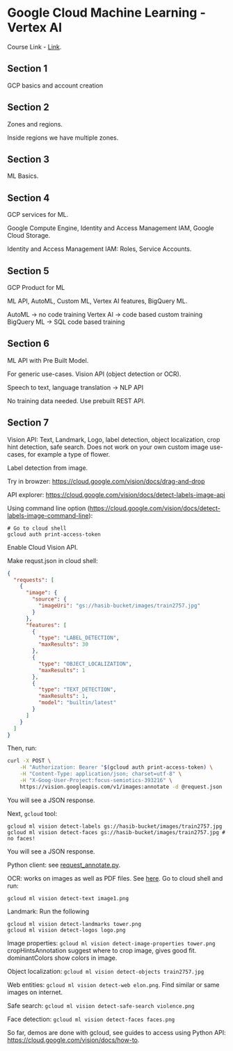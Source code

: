 # Google Cloud Machine Learning - Vertex AI

Course Link - [Link](https://www.udemy.com/course/machine-learning-with-google-cloud/).

## Section 1

GCP basics and account creation

## Section 2

Zones and regions.

Inside regions we have multiple zones.

## Section 3

ML Basics.

## Section 4

GCP services for ML.

Google Compute Engine, Identity and Access Management IAM, Google Cloud Storage.

Identity and Access Management IAM: Roles, Service Accounts.

## Section 5

GCP Product for ML

ML API, AutoML, Custom ML, Vertex AI features, BigQuery ML.

AutoML -> no code training
Vertex AI -> code based custom training
BigQuery ML -> SQL code based training

## Section 6

ML API with Pre Built Model.

For generic use-cases. Vision API (object detection or OCR).

Speech to text, language translation -> NLP API

No training data needed. Use prebuilt REST API. 

## Section 7

Vision API: Text, Landmark, Logo, label detection, object localization, crop hint detection, safe search. Does not work on your own custom image use-cases, for example a type of flower.

Label detection from image.

Try in browzer: https://cloud.google.com/vision/docs/drag-and-drop

API explorer: https://cloud.google.com/vision/docs/detect-labels-image-api

Using command line option (https://cloud.google.com/vision/docs/detect-labels-image-command-line):

```
# Go to cloud shell
gcloud auth print-access-token
```

Enable Cloud Vision API.

Make requst.json in cloud shell:

```json
{
  "requests": [
    {
      "image": {
        "source": {
          "imageUri": "gs://hasib-bucket/images/train2757.jpg"
        }
      },
      "features": [
        {
          "type": "LABEL_DETECTION",
          "maxResults": 30
        },
        {
          "type": "OBJECT_LOCALIZATION",
          "maxResults": 1
        },
        {
          "type": "TEXT_DETECTION",
          "maxResults": 1,
          "model": "builtin/latest"
        }
      ]
    }
  ]
}
```

Then, run:
```bash
curl -X POST \
    -H "Authorization: Bearer "$(gcloud auth print-access-token) \
    -H "Content-Type: application/json; charset=utf-8" \
    -H "X-Goog-User-Project:focus-semiotics-393216" \
    https://vision.googleapis.com/v1/images:annotate -d @request.json
```
You will see a JSON response.

Next, `gcloud` tool: 
```
gcloud ml vision detect-labels gs://hasib-bucket/images/train2757.jpg
gcloud ml vision detect-faces gs://hasib-bucket/images/train2757.jpg # no faces!
```

You will see a JSON response.

Python client: see [request_annotate.py](./gcp_vertex_ai_course/request_annotate.py).

OCR: works on images as well as PDF files. See [here](https://cloud.google.com/vision/docs/ocr). Go to cloud shell and run: 
```
gcloud ml vision detect-text image1.png
````

Landmark: Run the following
```
gcloud ml vision detect-landmarks tower.png
gcloud ml vision detect-logos logo.png
```

Image properties: `gcloud ml vision detect-image-properties tower.png` cropHintsAnnotation suggest where to crop image, gives good fit. dominantColors show colors in image.

Object localization: `gcloud ml vision detect-objects train2757.jpg`

Web entities: `gcloud ml vision detect-web elon.png`. Find similar or same images on internet.

Safe search: `gcloud ml vision detect-safe-search violence.png`

Face detection: `gcloud ml vision detect-faces faces.png`

So far, demos are done with gcloud, see guides to access using Python API: https://cloud.google.com/vision/docs/how-to.
